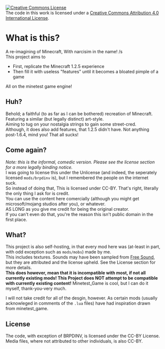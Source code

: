 <a rel="license" href="http://creativecommons.org/licenses/by/4.0/"><img alt="Creative Commons License" style="border-width:0" src="https://i.creativecommons.org/l/by/4.0/88x31.png" /></a><br />The code in this work is licensed under a <a rel="license" href="http://creativecommons.org/licenses/by/4.0/">Creative Commons Attribution 4.0 International License</a>.
# What is this?
A re-imagining of Minecraft, With narcisim in the name! /s\
This project aims to
 - First, replicate the Minecraft 1.2.5 experience
 - Then fill it with useless "features" until it becomes a bloated pimple of a game

All on the minetest game engine!

## Huh?
Behold; a faithful (to as far as I can be bothered) recreation of Minecraft. Featuring a similar (but legally distinct) art-style.\
Aiming to tug on your nostalgia strings to gain some street-cred.\
Although, it does also add features, that 1.2.5 didn't have. Not anything post-1.6.4, mind you! That all sucks!

## Come again?
*Note: this is the informal, comedic version. Please see the license section for a more legally binding notice.*\
I was going to license this under the Unlicense (and indeed, the seperately licensed `mods/brpdinv` is), but I remembered the people on the internet suck.\
So instead of doing that, This is licensed under CC-BY. That's right, literally the only thing I ask for is credit.\
You can use the content here comercially (although you might get microsoft/mojang studios after you), or whatever.\
AS LONG as you give me credit for being the original creator.\
If you can't even do that, you're the reason this isn't public domain in the first place.

## What?
This project is also self-hosting, in that every mod here was (at-least in part, with odd exception such as `mods/mobs`) made by me.\
This includes textures. Sounds may have been sampled from [Free Sound](https://freesound.org/), but they are attributed and the license upheld. See the License section for more details.\
**This does however, mean that it is incompatible with most, if not all currently existing mods! This Project does NOT attempt to be compatible with currently existing content!**
Minetest_Game is cool, but I can do it myself, thank-you-very much.

I will not take credit for all of the desgin, however. As certain mods (usually acknowleged in comments of the `.lua` files) have had inspiration drawn from minetest_game.

## License
The code, with exception of BRPDINV, is licensed under the CC-BY License.\
Media files, where not attributed to other individuals, is also CC-BY.